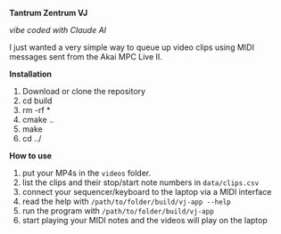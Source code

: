 **Tantrum Zentrum VJ**

*vibe coded with Claude AI*

I just wanted a very simple way to queue up video clips using MIDI messages sent from the Akai MPC Live II.

**Installation**

1. Download or clone the repository
2. cd build
3. rm -rf *
4. cmake ..
5. make
6. cd ../

**How to use**

1. put your MP4s in the `videos` folder.
2. list the clips and their stop/start note numbers in `data/clips.csv`
3. connect your sequencer/keyboard to the laptop via a MIDI interface
4. read the help with `/path/to/folder/build/vj-app --help`
5. run the program with `/path/to/folder/build/vj-app`
6. start playing your MIDI notes and the videos will play on the laptop
